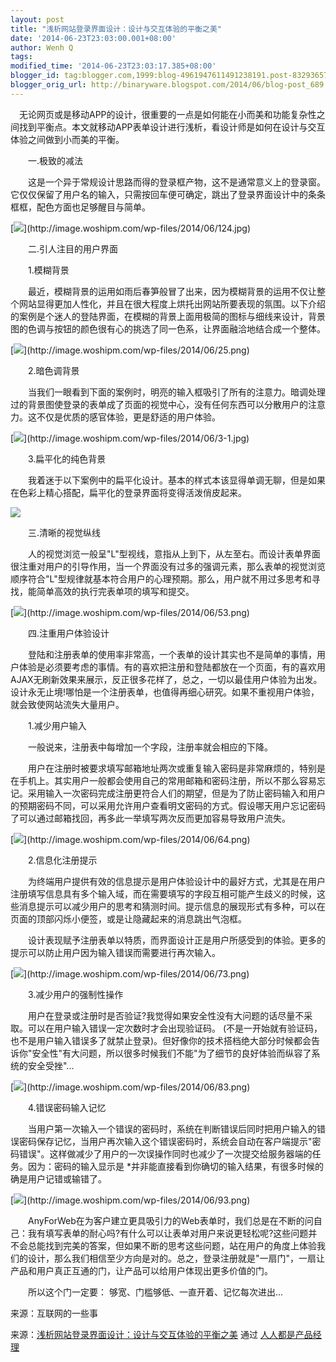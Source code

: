 ```yaml
---
layout: post
title: "浅析网站登录界面设计：设计与交互体验的平衡之美"
date: '2014-06-23T23:03:00.001+08:00'
author: Wenh Q
tags:
modified_time: '2014-06-23T23:03:17.385+08:00'
blogger_id: tag:blogger.com,1999:blog-4961947611491238191.post-8329365789543512500
blogger_orig_url: http://binaryware.blogspot.com/2014/06/blog-post_689.html
---
```


　无论网页或是移动APP的设计，很重要的一点是如何能在小而美和功能复杂性之间找到平衡点。本文就移动APP表单设计进行浅析，看设计师是如何在设计与交互体验之间做到小而美的平衡。

　　一.极致的减法



　　这是一个异于常规设计思路而得的登录框产物，这不是通常意义上的登录窗。它仅仅保留了用户名的输入，只需按回车便可确定，跳出了登录界面设计中的条条框框，配色方面也足够醒目与简单。



[![](https://images-blogger-opensocial.googleusercontent.com/gadgets/proxy?url=http%3A%2F%2Fimage.woshipm.com%2Fwp-files%2F2014%2F06%2F124.jpg&container=blogger&gadget=a&rewriteMime=image%2F*)](http://image.woshipm.com/wp-files/2014/06/124.jpg)

　　二.引人注目的用户界面



　　1.模糊背景



　　最近，模糊背景的运用如雨后春笋般冒了出来，因为模糊背景的运用不仅让整个网站显得更加人性化，并且在很大程度上烘托出网站所要表现的氛围。以下介绍的案例是个迷人的登陆界面，在模糊的背景上面用极简的图标与细线来设计，背景图的色调与按钮的颜色很有心的挑选了同一色系，让界面融洽地结合成一个整体。



[![](https://images-blogger-opensocial.googleusercontent.com/gadgets/proxy?url=http%3A%2F%2Fimage.woshipm.com%2Fwp-files%2F2014%2F06%2F25.png&container=blogger&gadget=a&rewriteMime=image%2F*)](http://image.woshipm.com/wp-files/2014/06/25.png)



　　2.暗色调背景



　　当我们一眼看到下面的案例时，明亮的输入框吸引了所有的注意力。暗调处理过的背景图使登录的表单成了页面的视觉中心，没有任何东西可以分散用户的注意力。这不仅是优质的感官体验，更是舒适的用户体验。



[![](https://images-blogger-opensocial.googleusercontent.com/gadgets/proxy?url=http%3A%2F%2Fimage.woshipm.com%2Fwp-files%2F2014%2F06%2F3-1.jpg&container=blogger&gadget=a&rewriteMime=image%2F*)](http://image.woshipm.com/wp-files/2014/06/3-1.jpg)



　　3.扁平化的纯色背景



　　我着迷于以下案例中的扁平化设计。基本的样式本该显得单调无聊，但是如果在色彩上精心搭配，扁平化的登录界面将变得活泼俏皮起来。



![](https://images-blogger-opensocial.googleusercontent.com/gadgets/proxy?url=http%3A%2F%2Fimage.woshipm.com%2Fwp-files%2F2014%2F06%2Fc1da895b3b54a84f8220f9ff45166aad.jpg&container=blogger&gadget=a&rewriteMime=image%2F*)

　　三.清晰的视觉纵线



　　人的视觉浏览一般呈"L"型视线，意指从上到下，从左至右。而设计表单界面很注重对用户的引导作用，当一个界面没有过多的强调元素，那么表单的视觉浏览顺序符合"L"型规律就基本符合用户的心理预期。那么，用户就不用过多思考和寻找，能简单高效的执行完表单项的填写和提交。



[![](https://images-blogger-opensocial.googleusercontent.com/gadgets/proxy?url=http%3A%2F%2Fimage.woshipm.com%2Fwp-files%2F2014%2F06%2F53.png&container=blogger&gadget=a&rewriteMime=image%2F*)](http://image.woshipm.com/wp-files/2014/06/53.png)

　　四.注重用户体验设计



　　登陆和注册表单的使用率非常高，一个表单的设计其实也不是简单的事情，用户体验是必须要考虑的事情。有的喜欢把注册和登陆都放在一个页面，有的喜欢用AJAX无刷新效果来展示，反正很多花样了，总之，一切以最佳用户体验为出发。设计永无止境!哪怕是一个注册表单，也值得再细心研究。如果不重视用户体验，就会致使网站流失大量用户。



　　1.减少用户输入



　　一般说来，注册表中每增加一个字段，注册率就会相应的下降。



　　用户在注册时被要求填写邮箱地址两次或重复输入密码是非常麻烦的，特别是在手机上。其实用户一般都会使用自己的常用邮箱和密码注册，所以不那么容易忘记。采用输入一次密码完成注册更符合人们的期望，但是为了防止密码输入和用户的预期密码不同，可以采用允许用户查看明文密码的方式。假设哪天用户忘记密码了可以通过邮箱找回，再多此一举填写两次反而更加容易导致用户流失。



[![](https://images-blogger-opensocial.googleusercontent.com/gadgets/proxy?url=http%3A%2F%2Fimage.woshipm.com%2Fwp-files%2F2014%2F06%2F64.png&container=blogger&gadget=a&rewriteMime=image%2F*)](http://image.woshipm.com/wp-files/2014/06/64.png)



　　2.信息化注册提示



　　为终端用户提供有效的信息提示是用户体验设计中的最好方式，尤其是在用户注册填写信息具有多个输入域，而在需要填写的字段互相可能产生歧义的时候，这些消息提示可以减少用户的思考和猜测时间。提示信息的展现形式有多种，可以在页面的顶部闪烁小便签，或是让隐藏起来的消息跳出气泡框。



　　设计表现赋予注册表单以特质，而界面设计正是用户所感受到的体验。更多的提示可以防止用户因为输入错误而需要进行再次输入。



[![](https://images-blogger-opensocial.googleusercontent.com/gadgets/proxy?url=http%3A%2F%2Fimage.woshipm.com%2Fwp-files%2F2014%2F06%2F73.png&container=blogger&gadget=a&rewriteMime=image%2F*)](http://image.woshipm.com/wp-files/2014/06/73.png)



　　3.减少用户的强制性操作



　　用户在登录或注册时是否验证?我觉得如果安全性没有大问题的话尽量不采取。可以在用户输入错误一定次数时才会出现验证码。
(不是一开始就有验证码，也不是用户输入错误多了就禁止登录)。但好像你的技术搭档绝大部分时候都会告诉你"安全性"有大问题，所以很多时候我们不能"为了细节的良好体验而纵容了系统的安全受挫"...



[![](https://images-blogger-opensocial.googleusercontent.com/gadgets/proxy?url=http%3A%2F%2Fimage.woshipm.com%2Fwp-files%2F2014%2F06%2F83.png&container=blogger&gadget=a&rewriteMime=image%2F*)](http://image.woshipm.com/wp-files/2014/06/83.png)



　　4.错误密码输入记忆



　　当用户第一次输入一个错误的密码时，系统在判断错误后同时把用户输入的错误密码保存记忆，当用户再次输入这个错误密码时，系统会自动在客户端提示"密码错误"。这样做减少了用户的一次误操作同时也减少了一次提交给服务器端的任务。因为：密码的输入显示是
*并非能直接看到你确切的输入结果，有很多时候的确是用户记错或输错了。



[![](https://images-blogger-opensocial.googleusercontent.com/gadgets/proxy?url=http%3A%2F%2Fimage.woshipm.com%2Fwp-files%2F2014%2F06%2F93.png&container=blogger&gadget=a&rewriteMime=image%2F*)](http://image.woshipm.com/wp-files/2014/06/93.png)



　　AnyForWeb在为客户建立更具吸引力的Web表单时，我们总是在不断的问自己：我有填写表单的耐心吗?有什么可以让表单对用户来说更轻松呢?这些问题并不会总能找到完美的答案，但如果不断的思考这些问题，站在用户的角度上体验我们的设计，那么我们相信至少方向是对的。总之，登录注册就是"一扇门"，一扇让产品和用户真正互通的门，让产品可以给用户体现出更多价值的门。



　　所以这个门一定要： 够宽、门槛够低、一直开着、记忆每次进出...



来源：互联网的一些事







来源：[浅析网站登录界面设计：设计与交互体验的平衡之美](http://www.woshipm.com/ucd/90640.html)
通过 [人人都是产品经理](http://www.woshipm.com/)
